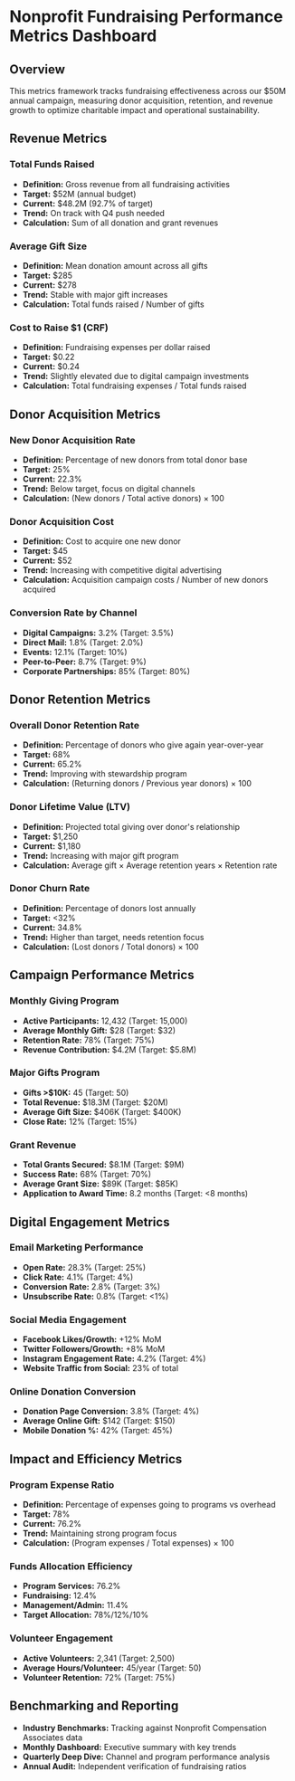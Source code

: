 # Nonprofit Fundraising Performance Metrics Dashboard

## Overview
This metrics framework tracks fundraising effectiveness across our $50M annual campaign, measuring donor acquisition, retention, and revenue growth to optimize charitable impact and operational sustainability.

## Revenue Metrics

### Total Funds Raised
- **Definition:** Gross revenue from all fundraising activities
- **Target:** $52M (annual budget)
- **Current:** $48.2M (92.7% of target)
- **Trend:** On track with Q4 push needed
- **Calculation:** Sum of all donation and grant revenues

### Average Gift Size
- **Definition:** Mean donation amount across all gifts
- **Target:** $285
- **Current:** $278
- **Trend:** Stable with major gift increases
- **Calculation:** Total funds raised / Number of gifts

### Cost to Raise $1 (CRF)
- **Definition:** Fundraising expenses per dollar raised
- **Target:** $0.22
- **Current:** $0.24
- **Trend:** Slightly elevated due to digital campaign investments
- **Calculation:** Total fundraising expenses / Total funds raised

## Donor Acquisition Metrics

### New Donor Acquisition Rate
- **Definition:** Percentage of new donors from total donor base
- **Target:** 25%
- **Current:** 22.3%
- **Trend:** Below target, focus on digital channels
- **Calculation:** (New donors / Total active donors) × 100

### Donor Acquisition Cost
- **Definition:** Cost to acquire one new donor
- **Target:** $45
- **Current:** $52
- **Trend:** Increasing with competitive digital advertising
- **Calculation:** Acquisition campaign costs / Number of new donors acquired

### Conversion Rate by Channel
- **Digital Campaigns:** 3.2% (Target: 3.5%)
- **Direct Mail:** 1.8% (Target: 2.0%)
- **Events:** 12.1% (Target: 10%)
- **Peer-to-Peer:** 8.7% (Target: 9%)
- **Corporate Partnerships:** 85% (Target: 80%)

## Donor Retention Metrics

### Overall Donor Retention Rate
- **Definition:** Percentage of donors who give again year-over-year
- **Target:** 68%
- **Current:** 65.2%
- **Trend:** Improving with stewardship program
- **Calculation:** (Returning donors / Previous year donors) × 100

### Donor Lifetime Value (LTV)
- **Definition:** Projected total giving over donor's relationship
- **Target:** $1,250
- **Current:** $1,180
- **Trend:** Increasing with major gift program
- **Calculation:** Average gift × Average retention years × Retention rate

### Donor Churn Rate
- **Definition:** Percentage of donors lost annually
- **Target:** <32%
- **Current:** 34.8%
- **Trend:** Higher than target, needs retention focus
- **Calculation:** (Lost donors / Total donors) × 100

## Campaign Performance Metrics

### Monthly Giving Program
- **Active Participants:** 12,432 (Target: 15,000)
- **Average Monthly Gift:** $28 (Target: $32)
- **Retention Rate:** 78% (Target: 75%)
- **Revenue Contribution:** $4.2M (Target: $5.8M)

### Major Gifts Program
- **Gifts >$10K:** 45 (Target: 50)
- **Total Revenue:** $18.3M (Target: $20M)
- **Average Gift Size:** $406K (Target: $400K)
- **Close Rate:** 12% (Target: 15%)

### Grant Revenue
- **Total Grants Secured:** $8.1M (Target: $9M)
- **Success Rate:** 68% (Target: 70%)
- **Average Grant Size:** $89K (Target: $85K)
- **Application to Award Time:** 8.2 months (Target: <8 months)

## Digital Engagement Metrics

### Email Marketing Performance
- **Open Rate:** 28.3% (Target: 25%)
- **Click Rate:** 4.1% (Target: 4%)
- **Conversion Rate:** 2.8% (Target: 3%)
- **Unsubscribe Rate:** 0.8% (Target: <1%)

### Social Media Engagement
- **Facebook Likes/Growth:** +12% MoM
- **Twitter Followers/Growth:** +8% MoM
- **Instagram Engagement Rate:** 4.2% (Target: 4%)
- **Website Traffic from Social:** 23% of total

### Online Donation Conversion
- **Donation Page Conversion:** 3.8% (Target: 4%)
- **Average Online Gift:** $142 (Target: $150)
- **Mobile Donation %:** 42% (Target: 45%)

## Impact and Efficiency Metrics

### Program Expense Ratio
- **Definition:** Percentage of expenses going to programs vs overhead
- **Target:** 78%
- **Current:** 76.2%
- **Trend:** Maintaining strong program focus
- **Calculation:** (Program expenses / Total expenses) × 100

### Funds Allocation Efficiency
- **Program Services:** 76.2%
- **Fundraising:** 12.4%
- **Management/Admin:** 11.4%
- **Target Allocation:** 78%/12%/10%

### Volunteer Engagement
- **Active Volunteers:** 2,341 (Target: 2,500)
- **Average Hours/Volunteer:** 45/year (Target: 50)
- **Volunteer Retention:** 72% (Target: 75%)

## Benchmarking and Reporting
- **Industry Benchmarks:** Tracking against Nonprofit Compensation Associates data
- **Monthly Dashboard:** Executive summary with key trends
- **Quarterly Deep Dive:** Channel and program performance analysis
- **Annual Audit:** Independent verification of fundraising ratios
